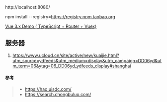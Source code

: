 


http://localhost:8080/

npm install --registry=https://registry.npm.taobao.org




[Vue 3.x Demo ( TypeScript + Router + Vuex)](https://github.com/wisewrong/test-vue3-demo)


## 服务器

1. https://www.ucloud.cn/site/active/new/kuaijie.html?utm_source=ydfeeds&utm_medium=display&utm_campaign=DD06yd&utm_term=06&ytag=06_DD06yd_ydfeeds_display#shanghai



#### 参考
> - https://hao.uisdc.com/
> - https://search.chongbuluo.com/
